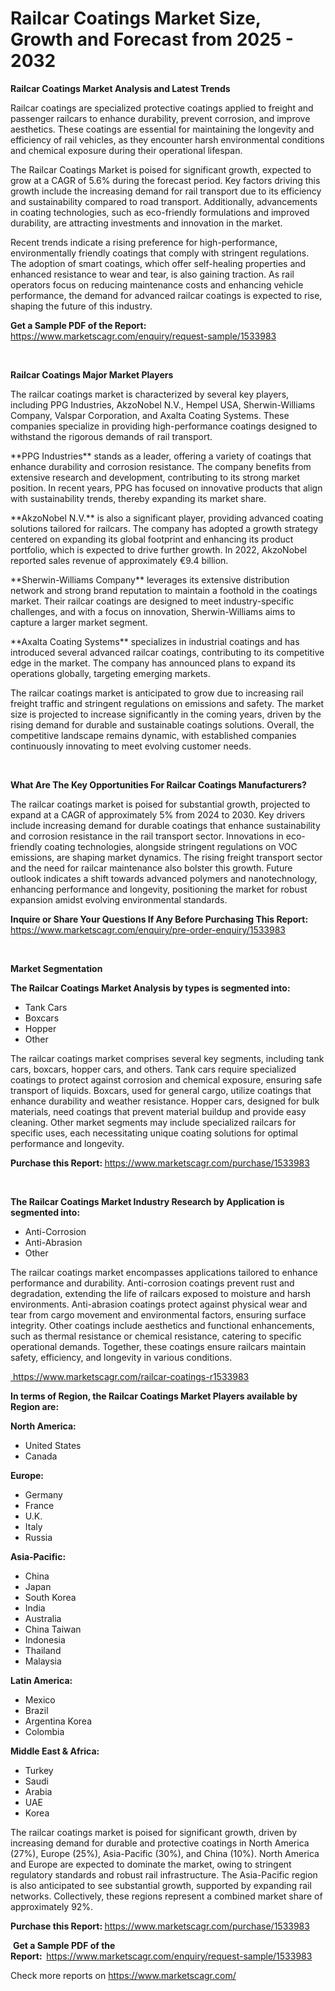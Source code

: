 <p><h1>Railcar Coatings Market Size, Growth and Forecast from 2025 - 2032</h1></p><p><strong>Railcar Coatings Market Analysis and Latest Trends</strong></p>
<p><p>Railcar coatings are specialized protective coatings applied to freight and passenger railcars to enhance durability, prevent corrosion, and improve aesthetics. These coatings are essential for maintaining the longevity and efficiency of rail vehicles, as they encounter harsh environmental conditions and chemical exposure during their operational lifespan.</p><p>The Railcar Coatings Market is poised for significant growth, expected to grow at a CAGR of 5.6% during the forecast period. Key factors driving this growth include the increasing demand for rail transport due to its efficiency and sustainability compared to road transport. Additionally, advancements in coating technologies, such as eco-friendly formulations and improved durability, are attracting investments and innovation in the market.</p><p>Recent trends indicate a rising preference for high-performance, environmentally friendly coatings that comply with stringent regulations. The adoption of smart coatings, which offer self-healing properties and enhanced resistance to wear and tear, is also gaining traction. As rail operators focus on reducing maintenance costs and enhancing vehicle performance, the demand for advanced railcar coatings is expected to rise, shaping the future of this industry.</p></p>
<p><strong>Get a Sample PDF of the Report:&nbsp;</strong> <a href="https://www.marketscagr.com/enquiry/request-sample/1533983?utm_campaign=3506&utm_medium=2&utm_source=Github&utm_content=ia&utm_term=31032025&utm_id=railcar-coatings">https://www.marketscagr.com/enquiry/request-sample/1533983</a></p>
<p>&nbsp;</p>
<p><strong>Railcar Coatings Major Market Players</strong></p>
<p><p>The railcar coatings market is characterized by several key players, including PPG Industries, AkzoNobel N.V., Hempel USA, Sherwin-Williams Company, Valspar Corporation, and Axalta Coating Systems. These companies specialize in providing high-performance coatings designed to withstand the rigorous demands of rail transport.</p><p>**PPG Industries** stands as a leader, offering a variety of coatings that enhance durability and corrosion resistance. The company benefits from extensive research and development, contributing to its strong market position. In recent years, PPG has focused on innovative products that align with sustainability trends, thereby expanding its market share.</p><p>**AkzoNobel N.V.** is also a significant player, providing advanced coating solutions tailored for railcars. The company has adopted a growth strategy centered on expanding its global footprint and enhancing its product portfolio, which is expected to drive further growth. In 2022, AkzoNobel reported sales revenue of approximately €9.4 billion.</p><p>**Sherwin-Williams Company** leverages its extensive distribution network and strong brand reputation to maintain a foothold in the coatings market. Their railcar coatings are designed to meet industry-specific challenges, and with a focus on innovation, Sherwin-Williams aims to capture a larger market segment.</p><p>**Axalta Coating Systems** specializes in industrial coatings and has introduced several advanced railcar coatings, contributing to its competitive edge in the market. The company has announced plans to expand its operations globally, targeting emerging markets.</p><p>The railcar coatings market is anticipated to grow due to increasing rail freight traffic and stringent regulations on emissions and safety. The market size is projected to increase significantly in the coming years, driven by the rising demand for durable and sustainable coatings solutions. Overall, the competitive landscape remains dynamic, with established companies continuously innovating to meet evolving customer needs.</p></p>
<p>&nbsp;</p>
<p><strong>What Are The Key Opportunities For Railcar Coatings Manufacturers?</strong></p>
<p><p>The railcar coatings market is poised for substantial growth, projected to expand at a CAGR of approximately 5% from 2024 to 2030. Key drivers include increasing demand for durable coatings that enhance sustainability and corrosion resistance in the rail transport sector. Innovations in eco-friendly coating technologies, alongside stringent regulations on VOC emissions, are shaping market dynamics. The rising freight transport sector and the need for railcar maintenance also bolster this growth. Future outlook indicates a shift towards advanced polymers and nanotechnology, enhancing performance and longevity, positioning the market for robust expansion amidst evolving environmental standards.</p></p>
<p><strong>Inquire or Share Your Questions If Any Before Purchasing This Report:</strong> <a href="https://www.marketscagr.com/enquiry/pre-order-enquiry/1533983?utm_campaign=3506&utm_medium=2&utm_source=Github&utm_content=ia&utm_term=31032025&utm_id=railcar-coatings">https://www.marketscagr.com/enquiry/pre-order-enquiry/1533983</a></p>
<p>&nbsp;</p>
<p><strong>Market Segmentation</strong></p>
<p><strong>The Railcar Coatings Market Analysis by types is segmented into:</strong></p>
<p><ul><li>Tank Cars</li><li>Boxcars</li><li>Hopper</li><li>Other</li></ul></p>
<p><p>The railcar coatings market comprises several key segments, including tank cars, boxcars, hopper cars, and others. Tank cars require specialized coatings to protect against corrosion and chemical exposure, ensuring safe transport of liquids. Boxcars, used for general cargo, utilize coatings that enhance durability and weather resistance. Hopper cars, designed for bulk materials, need coatings that prevent material buildup and provide easy cleaning. Other market segments may include specialized railcars for specific uses, each necessitating unique coating solutions for optimal performance and longevity.</p></p>
<p><strong>Purchase this Report:&nbsp;</strong><a href="https://www.marketscagr.com/purchase/1533983?utm_campaign=3506&utm_medium=2&utm_source=Github&utm_content=ia&utm_term=31032025&utm_id=railcar-coatings">https://www.marketscagr.com/purchase/1533983</a></p>
<p>&nbsp;</p>
<p><strong>The Railcar Coatings Market Industry Research by Application is segmented into:</strong></p>
<p><ul><li>Anti-Corrosion</li><li>Anti-Abrasion</li><li>Other</li></ul></p>
<p><p>The railcar coatings market encompasses applications tailored to enhance performance and durability. Anti-corrosion coatings prevent rust and degradation, extending the life of railcars exposed to moisture and harsh environments. Anti-abrasion coatings protect against physical wear and tear from cargo movement and environmental factors, ensuring surface integrity. Other coatings include aesthetics and functional enhancements, such as thermal resistance or chemical resistance, catering to specific operational demands. Together, these coatings ensure railcars maintain safety, efficiency, and longevity in various conditions.</p></p>
<p><a href="https://www.marketscagr.com/railcar-coatings-r1533983?utm_campaign=3506&utm_medium=2&utm_source=Github&utm_content=ia&utm_term=31032025&utm_id=railcar-coatings">&nbsp;https://www.marketscagr.com/railcar-coatings-r1533983</a></p>
<p><strong>In terms of Region, the Railcar Coatings Market Players available by Region are:</strong></p>
<p>
    <p> <strong> North America: </strong>
        <ul>
            <li>United States</li>
            <li>Canada</li>
        </ul>
        </p> 
    <p> <strong> Europe: </strong>
        <ul>
            <li>Germany</li>
            <li>France</li>
            <li>U.K.</li>
            <li>Italy</li>
            <li>Russia</li>
        </ul>
        </p> 
    <p> <strong> Asia-Pacific: </strong>
        <ul>
            <li>China</li>
            <li>Japan</li>
            <li>South Korea</li>
            <li>India</li>
            <li>Australia</li>
            <li>China Taiwan</li>
            <li>Indonesia</li>
            <li>Thailand</li>
            <li>Malaysia</li>
        </ul>
        </p> 
    <p> <strong> Latin America: </strong>
        <ul>
            <li>Mexico</li>
            <li>Brazil</li>
            <li>Argentina Korea</li>
            <li>Colombia</li>
        </ul>
        </p> 
    <p> <strong> Middle East & Africa: </strong>
        <ul>
            <li>Turkey</li>
            <li>Saudi</li>
            <li>Arabia</li>
            <li>UAE</li>
            <li>Korea</li>
        </ul>
    </p>
    </p>
<p><p>The railcar coatings market is poised for significant growth, driven by increasing demand for durable and protective coatings in North America (27%), Europe (25%), Asia-Pacific (30%), and China (10%). North America and Europe are expected to dominate the market, owing to stringent regulatory standards and robust rail infrastructure. The Asia-Pacific region is also anticipated to see substantial growth, supported by expanding rail networks. Collectively, these regions represent a combined market share of approximately 92%.</p></p>
<p><strong>Purchase this Report: </strong><a href="https://www.marketscagr.com/purchase/1533983?utm_campaign=3506&utm_medium=2&utm_source=Github&utm_content=ia&utm_term=31032025&utm_id=railcar-coatings">https://www.marketscagr.com/purchase/1533983</a></p>
<p>&nbsp;<strong>Get a Sample PDF of the Report:&nbsp;&nbsp;</strong><a href="https://www.marketscagr.com/enquiry/request-sample/1533983?utm_campaign=3506&utm_medium=2&utm_source=Github&utm_content=ia&utm_term=31032025&utm_id=railcar-coatings">https://www.marketscagr.com/enquiry/request-sample/1533983</a></p>
<p><strong></strong></p>
<p>Check more reports on <a href="https://www.marketscagr.com/?utm_campaign=3506&utm_medium=2&utm_source=Github&utm_content=ia&utm_term=31032025&utm_id=railcar-coatings">https://www.marketscagr.com/</a></p>